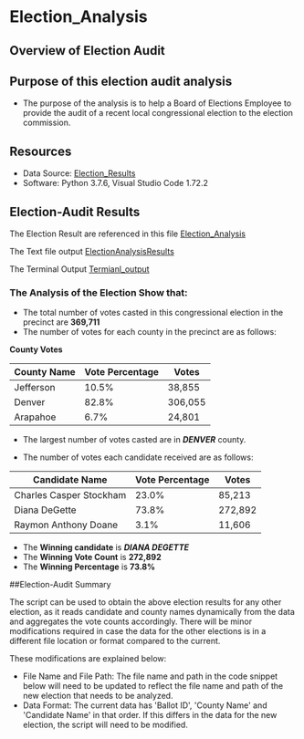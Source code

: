 # Election_Analysis

## Overview of Election Audit 

## Purpose of this election audit analysis
- The purpose of the analysis is to help a Board of Elections Employee to provide the audit of a recent local congressional election to the election commission.

## Resources
- Data Source: [Election_Results](https://github.com/manasidek/Election_Analysis/blob/main/Resources/election_results.csv)
- Software: Python 3.7.6, Visual Studio Code 1.72.2

## Election-Audit Results
The Election Result are referenced in this file [Election_Analysis](https://github.com/manasidek/Election_Analysis/blob/main/analysis/election_analysis.txt)

The Text file output [ElectionAnalysisResults](https://github.com/manasidek/Election_Analysis/blob/main/ElectionAnalysisResults.png)

The Terminal Output [Termianl_output](https://github.com/manasidek/Election_Analysis/blob/main/TerminalOutput.png)

### The Analysis of the Election Show that:
- The total number of votes casted in this congressional election in the precinct are **369,711**
- The number of votes for each county in the precinct are as follows:

**County Votes**

| County Name | Vote Percentage |  Votes  |
|-------------|-----------------|---------|
| Jefferson   |      10.5%      | 38,855  |
|  Denver     |      82.8%      | 306,055 |
| Arapahoe    |      6.7%       | 24,801  |

	
- The largest number of votes casted are in ***DENVER*** county.


- The number of votes each candidate received are as follows:

| 	Candidate Name     | Vote Percentage |  Votes  |
|--------------------------|-----------------|---------|
| Charles Casper Stockham  |      23.0%      | 85,213  |
| Diana DeGette            |      73.8%      | 272,892 |
| Raymon Anthony Doane     |      3.1%       | 11,606  |



- The **Winning candidate** is ***DIANA DEGETTE***
- The **Winning Vote Count** is **272,892**
- The **Winning Percentage** is **73.8%**


##Election-Audit Summary

The script can be used to obtain the above election results for any other election, as it reads candidate and county names dynamically from the data and aggregates the vote counts accordingly. There will be minor modifications required in case the data for the other elections is in a different file location or format compared to the current. 

These modifications are explained below:
- File Name and File Path: The file name and path in the code snippet below will need to be updated to reflect the file name and path of the new election that needs to be analyzed.
- Data Format: The current data has 'Ballot ID', 'County Name' and 'Candidate Name' in that order. If this differs in the data for the new election, the script will need to be modified.
